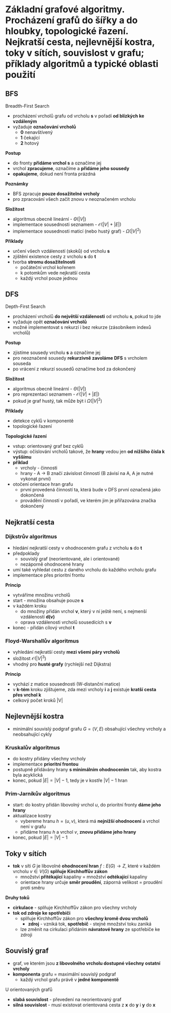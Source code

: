 # Základní grafové algoritmy. Procházení grafů do šířky a do hloubky, topologické řazení. Nejkratší cesta, nejlevnější kostra, toky v sítích, souvislost v grafu; příklady algoritmů a typické oblasti použití

## BFS

Breadth-First Search
- procházení vrcholů grafu od vrcholu **s** v pořadí **od blízkých ke vzdáleným**
- vyžaduje **označování vrcholů**
	- **0** nenavštívený
	- **1** čekající
	- **2** hotový

**Postup**
- do fronty **přidáme vrchol s** a označíme jej
- vrchol **zpracujeme**, označíme a **přidáme jeho sousedy**
- **opakujeme**, dokud není fronta prázdná

**Poznámky**
- BFS zpracuje **pouze dosažitelné vrcholy**
- pro zpracování všech začít znovu v neoznačeném vrcholu

**Složitost**
- algoritmus obecně lineární - $\Theta(|V|)$
- implementace sousednosti seznamem - $\mathcal{O}(|V|+|E|)$
- implementace sousednosti maticí (nebo hustý graf) - $\Omega(|V|^2)$

**Příklady**
- určení všech vzdáleností (skoků) od vrcholu **s**
- zjištění existence cesty z vrcholu **s** do **t**
- tvorba **stromu dosažitelnosti**
	- počáteční vrchol kořenem
	- k potomkům vede nejkratší cesta
	- každý vrchol pouze jednou

## DFS

Depth-First Search
- procházení vrcholů **do největší vzdálenosti** od vrcholu **s**, pokud to jde
- vyžaduje opět **označování vrcholů**
- možné implementovat s rekurzí i bez rekurze (zásobníkem indexů vrcholů)

**Postup**
- zjistíme sousedy vrcholu **s** a označíme jej
- pro neoznačené sousedy **rekurzivně zavoláme DFS** s vrcholem souseda
- po vrácení z rekurzí sousedů označíme bod za dokončený

**Složitost**
- algoritmus obecně lineární - $\Theta(|V|)$
- pro reprezentaci seznamem - $\mathcal{O}(|V|+|E|)$
- pokud je graf hustý, tak může být i  $\Omega(|V|^2)$

**Příklady**
- detekce cyklů v komponentě
- topologické řazení

**Topologické řazení**
- vstup: orientovaný graf bez cyklů
- výstup: očíslování vrcholů takové, že **hrany** vedou jen **od nižšího čísla k vyššímu**
- **příklad**
	- vrcholy - činnosti
	- hrany - A -> B značí závislost činností (B závisí na A, A je nutné vykonat první)
- otočení orientace hran grafu
	- první provedená činností ta, která bude v DFS první označená jako dokončená
	- provádění činností v pořadí, ve kterém jim je přiřazována značka dokončený

## Nejkratší cesta

### Dijkstrův algoritmus

- hledání nejkratší cesty v ohodnoceném grafu z vrcholu **s** do **t**
- předpoklady
	- souvislý graf (neorientované, ale i orientované)
	- nezáporně ohodnocené hrany
- umí také vyhledat cestu z daného vrcholu do každého vrcholu grafu
- implementace přes prioritní frontu

**Princip**
- vytváříme množinu vrcholů
- start - množina obsahuje pouze **s**
- v každém kroku
	- do množiny přidán vrchol **v**, který v ní ještě není, s nejmenší vzdáleností **d(v)**
	- oprava vzdálenosti vrcholů sousedících s **v**
- konec - přidán cílový vrchol **t**

### Floyd-Warshallův algoritmus

- vyhledání nejkratší cesty **mezi všemi páry vrcholů**
- složitost $\mathcal{O}(|V|^3)$
- vhodný pro **husté grafy** (rychlejší než Dijkstra)

**Princip**
- vychází z matice sousednosti (W-distanční matice)
- v **k-tém** kroku zjištujeme, zda mezi vrcholy **i** a **j** existuje **kratší cesta přes vrchol k**
- celkový počet kroků |V|

## Nejlevnější kostra

- minimální souvislý podgraf grafu $G = (V, E)$ obsahující všechny vrcholy a neobsahující cykly

### Kruskalův algoritmus

- do kostry přidány všechny vrcholy
- implementace **prioritní frontou**
- postupně přidávány hrany **s minimálním ohodnocením** tak, aby kostra byla acyklická
- konec, pokud $|E| = |V| - 1$, tedy je v kostře $|V| - 1$ hran

### Prim-Jarníkův algoritmus

- start: do kostry přidán libovolný vrchol $u$, do prioritní fronty **dáme jeho hrany**
- aktualizace kostry
	- vybereme hranu $h = (u, v)$, která má **nejnižší ohodnocení** a vrchol není v grafu
	- přidáme hranu $h$ a vrchol $v$, **znovu přidáme jeho hrany**
- konec, pokud $|E| = |V| -1$

## Toky v sítích

- **tok** v síti $G$ je libovolné **ohodnocení hran** $f: E(G) \to Z$, které v každém vrcholu $v \in V(G)$ **splňuje Kirchhoffův zákon**
	- množství **přitékající** kapaliny = množství **odtékající** kapaliny
	- orientace hrany určuje **směr proudění**, záporná velikost = proudění proti směru

**Druhy toků**
- **cirkulace** - splňuje Kirchhoffův zákon pro všechny vrcholy
- **tok od zdroje ke spotřebiči**
	- splňuje Kirchhoffův zákon pro **všechny kromě dvou vrcholů**
		- **zdroj** - vzniká tok, **spotřebič** - stejné množství toku zaniká
	- lze změnit na cirkulaci přidáním **návratové hrany** ze spotřebiče ke zdroji

## Souvislý graf

- graf, ve kterém jsou **z libovolného vrcholu dostupné všechny ostatní vrcholy**
- **komponenta** grafu = maximální souvislý podgraf
	- každý vrchol grafu právě v **jedné komponentě**

U orientovaných grafů
- **slabá souvislost** - převedení na neorientovaný graf
- **silná souvislost** - musí existovat orientovaná cesta z **x** do **y** i **y** do **x**